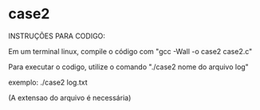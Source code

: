 # case2

INSTRUÇÕES PARA CODIGO:

Em um terminal linux, compile o código com "gcc -Wall -o case2 case2.c"

Para executar o codigo, utilize o comando "./case2 nome do arquivo log"

exemplo: ./case2 log.txt

(A extensao do arquivo é necessária)
